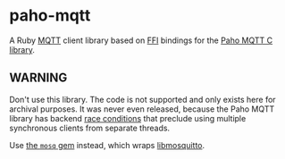 # paho-mqtt

A Ruby [MQTT](http://mqtt.org/) client library based on [FFI](https://github.com/ffi/ffi/wiki) bindings for the [Paho MQTT C library](https://github.com/eclipse/paho.mqtt.c).

## WARNING

Don't use this library. The code is not supported and only exists here for archival purposes. It was never even released, because the Paho MQTT library has backend [race conditions](https://bugs.eclipse.org/bugs/show_bug.cgi?id=474748) that preclude using multiple synchronous clients from separate threads.

Use [the `mosq` gem](https://github.com/jemc/ruby-mosq) instead, which wraps [libmosquitto](http://mosquitto.org/man/libmosquitto-3.html).
